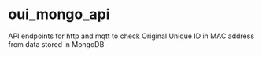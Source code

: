 # oui_mongo_api
API endpoints for http and mqtt to check Original Unique ID in MAC address from data stored in MongoDB
